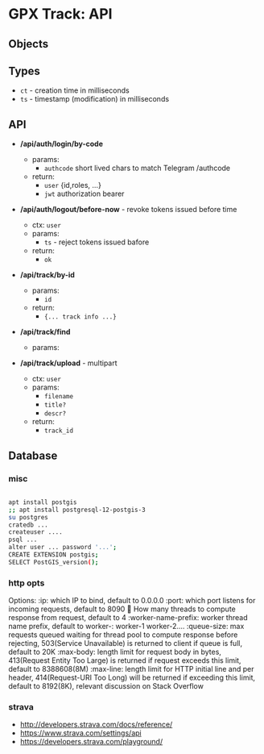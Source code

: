 # GPX Track: API

## Objects

## Types

- `ct` - creation time in milliseconds
- `ts` - timestamp (modification) in milliseconds

## API

- **/api/auth/login/by-code**
  - params:
    - `authcode` short lived chars to match Telegram /authcode
  - return:
    - `user` {id,roles, ...}
    - `jwt`  authorization bearer
- **/api/auth/logout/before-now** - revoke tokens issued before time
  - ctx: `user`
  - params:
    - `ts` - reject tokens issued bafore
  - return:
    - `ok`

- **/api/track/by-id**
  - params:
    - `id`
  - return:
    - `{... track info ...}`
- **/api/track/find**
  - params:
- **/api/track/upload** - multipart
  - ctx: `user`
  - params:
    - `filename`
    - `title?`
    - `descr?`
  - return:
    - `track_id`

## Database


### misc

```sh

apt install postgis
;; apt install postgresql-12-postgis-3
su postgres
cratedb ...
createuser ....
psql ...
alter user ... password '...';
CREATE EXTENSION postgis;
SELECT PostGIS_version();

```

### http opts

Options:
:ip: which IP to bind, default to 0.0.0.0
:port: which port listens for incoming requests, default to 8090
:thread: How many threads to compute response from request, default to 4
:worker-name-prefix: worker thread name prefix, default to worker-: worker-1 worker-2....
:queue-size: max requests queued waiting for thread pool to compute response before rejecting, 503(Service Unavailable) is returned to client if queue is full, default to 20K
:max-body: length limit for request body in bytes, 413(Request Entity Too Large) is returned if request exceeds this limit, default to 8388608(8M)
:max-line: length limit for HTTP initial line and per header, 414(Request-URI Too Long) will be returned if exceeding this limit, default to 8192(8K), relevant discussion on Stack Overflow

### strava

- <http://developers.strava.com/docs/reference/>
- <https://www.strava.com/settings/api>
- <https://developers.strava.com/playground/>


